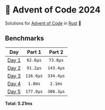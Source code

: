 <!-- <img src="./.assets/christmas_ferris.png" width="164"> -->

# 🎄 Advent of Code 2024

Solutions for [Advent of Code](https://adventofcode.com/) in [Rust](https://www.rust-lang.org/) 🦀

<!--- advent_readme_stars table --->

<!--- benchmarking table --->
## Benchmarks

| Day | Part 1 | Part 2 |
| :---: | :---: | :---:  |
| [Day 1](./src/bin/01.rs) | `62.6µs` | `73.8µs` |
| [Day 2](./src/bin/02.rs) | `91.2µs` | `143.4µs` |
| [Day 3](./src/bin/03.rs) | `116.6µs` | `334.4µs` |
| [Day 4](./src/bin/04.rs) | `1.8ms` | `2.1ms` |
| [Day 5](./src/bin/05.rs) | `177.0µs` | `306.3µs` |

**Total: 5.21ms**
<!--- benchmarking table --->
